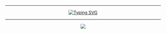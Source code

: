 <hr/>
<div align="center" dir="auto">
  <a href="https://git.io/typing-svg"><img src="https://readme-typing-svg.demolab.com?font=Jersey+25+Charted&size=40&duration=2000&pause=3000&color=000000&background=FFFFFF00&center=true&vCenter=true&random=false&width=435&lines=welcome+to+my+github" alt="Typing SVG" /></a>
</div>
<hr/>

<div align="center" dir="auto" <img style="max-width: 100%;" src="https://github-readme-stats.vercel.app/api?username=moneyandjelly&show_icons=true&theme=gruvbox" />
   <img style="max-width: 100%;" src="https://github-readme-stats.vercel.app/api/top-langs/?username=moneyandjelly&theme=radical&layout=compact" />
</div>
